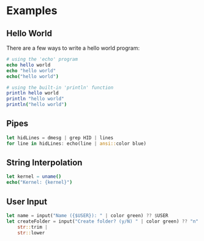 # Examples

## Hello World

There are a few ways to write a hello world program:

```nim
# using the 'echo' program
echo hello world
echo "hello world"
echo("hello world")

# using the built-in 'println' function
println hello world
println "hello world"
println("hello world")
```

## Pipes

```rust
let hidLines = dmesg | grep HID | lines
for line in hidLines: echo(line | ansi::color blue)
```

## String Interpolation

```nim
let kernel = uname()
echo("Kernel: {kernel}")
```

## User Input

```rust
let name = input("Name ({$USER}): " | color green) ?? $USER
let createFolder = input("Create folder? (y/N) " | color green) ?? "n" |
    str::trim |
    str::lower
```
